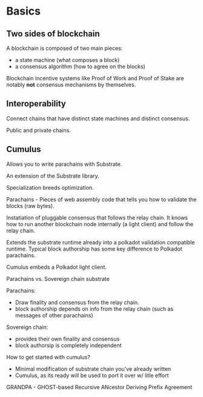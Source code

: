 # Basics

## Two sides of blockchain

A blockchain is composed of two main pieces: 

 - a state machine (what composes a block)
 - a consensus algorithm (how to agree on the blocks)

Blockchain incentive systems like Proof of Work and Proof of 
Stake are notably **not** consensus mechanisms by themselves.

## Interoperability

Connect chains that have distinct state machines and distinct
consensus.

Public and private chains.

## Cumulus

Allows you to write parachains with Substrate.

An extension of the Substrate library.

Specialization breeds optimization.

Parachains - Pieces of web assembly code that tells you
how to validate the blocks (raw bytes).

Instatiation of pluggable consensus that follows the relay chain.
It knows how to run another blockchain node internally (a light client) and follow
the relay chain.

Extends the substrate runtime already into a polkadot validation 
compatible runtime. Typical block authorship has some key difference
to Polkadot parachains.

Cumulus embeds a Polkadot light client.

Parachains vs. Sovereign chain substrate

Parachains:

 - Draw finality and consensus from the relay chain.
 - block authorship depends on info from the relay chain (such as messages of other parachains)

Sovereign chain:

 - provides their own finality and consensus
 - block authorsip is completely independent

How to get started with cumulus?

 - Minimal modification of substrate chain you've already written
 - Cumulus, as its ready will be used to port it over w/ litle effort

GRANDPA - GHOST-based Recursive ANcestor Deriving Prefix Agreement
